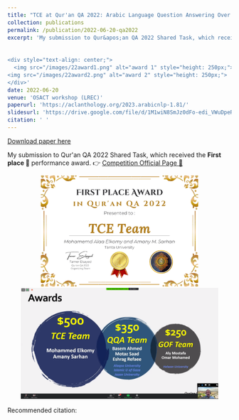 ```yaml
---
title: "TCE at Qur'an QA 2022: Arabic Language Question Answering Over Holy Qur'an Using a Post-Processed Ensemble of BERT-based Models"
collection: publications
permalink: /publication/2022-06-20-qa2022
excerpt: 'My submission to Qur&apos;an QA 2022 Shared Task, which received the  **First place 🥇**  performance award. 👉 [Competition Official Page 🔗](https://sites.google.com/view/quran-qa-2022 "Competition Link")


<div style="text-align: center;">
  <img src="/images/22award1.png" alt="award 1" style="height: 250px;">
<img src="/images/22award2.png" alt="award 2" style="height: 250px;">
</div>'
date: 2022-06-20
venue: 'OSACT workshop (LREC)'
paperurl: 'https://aclanthology.org/2023.arabicnlp-1.81/'
slidesurl: 'https://drive.google.com/file/d/1M1wiN8SmJz0dFo-edi_VWuDpeRhF9doW/view?usp=drive_link'
citation: ' '
---
```


<a href='https://aclanthology.org/2023.arabicnlp-1.81/'>Download paper here</a>

My submission to Qur&apos;an QA 2022 Shared Task, which received the  **First place 🥇**  performance award. 👉 [Competition Official Page 🔗](https://sites.google.com/view/quran-qa-2022 "Competition Link")


<div style="text-align: center;">
  <img src="/images/22award1.png" alt="award 1" style="height: 250px;">
<img src="/images/22award2.png" alt="award 2" style="height: 250px;">
</div>

Recommended citation:  